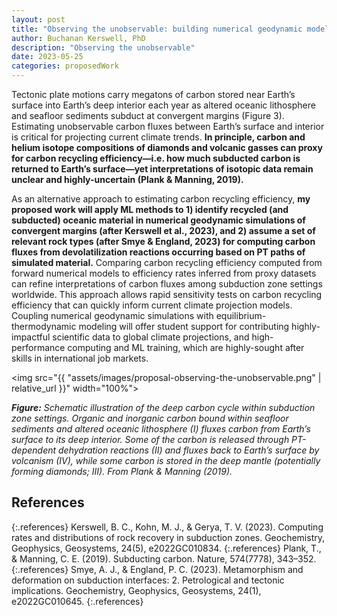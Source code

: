 ```yaml
---
layout: post
title: "Observing the unobservable: building numerical geodynamic models to trace carbon cycling in subduction zones"
author: Buchanan Kerswell, PhD
description: "Observing the unobservable"
date: 2023-05-25
categories: proposedWork
---
```


Tectonic plate motions carry megatons of carbon stored near Earth’s surface into Earth’s deep interior each year as altered oceanic lithosphere and seafloor sediments subduct at convergent margins (Figure 3). Estimating unobservable carbon fluxes between Earth’s surface and interior is critical for projecting current climate trends. **In principle, carbon and helium isotope compositions of diamonds and volcanic gasses can proxy for carbon recycling efficiency—i.e. how much subducted carbon is returned to Earth’s surface—yet interpretations of isotopic data remain unclear and highly-uncertain (Plank & Manning, 2019).**

As an alternative approach to estimating carbon recycling efficiency, **my proposed work will apply ML methods to 1) identify recycled (and subducted) oceanic material in numerical geodynamic simulations of convergent margins (after Kerswell et al., 2023), and 2) assume a set of relevant rock types (after Smye & England, 2023) for computing carbon fluxes from devolatilization reactions occurring based on PT paths of simulated material.** Comparing carbon recycling efficiency computed from forward numerical models to efficiency rates inferred from proxy datasets can refine interpretations of carbon fluxes among subduction zone settings worldwide. This approach allows rapid sensitivity tests on carbon recycling efficiency that can quickly inform current climate projection models. Coupling numerical geodynamic simulations with equilibrium-thermodynamic modeling will offer student support for contributing highly-impactful scientific data to global climate projections, and high-performance computing and ML training, which are highly-sought after skills in international job markets.


<img src="{{ "assets/images/proposal-observing-the-unobservable.png" | relative_url }}" width="100%">

***Figure:*** *Schematic illustration of the deep carbon cycle within subduction zone settings. Organic and inorganic carbon bound within seafloor sediments and altered oceanic lithosphere (I) fluxes carbon from Earth’s surface to its deep interior. Some of the carbon is released through PT-dependent dehydration reactions (II) and fluxes back to Earth’s surface by volcanism (IV), while some carbon is stored in the deep mantle (potentially forming diamonds; III). From Plank & Manning (2019).*

## References

{:.references}
Kerswell, B. C., Kohn, M. J., & Gerya, T. V. (2023). Computing rates and distributions of rock recovery in subduction zones. Geochemistry, Geophysics, Geosystems, 24(5), e2022GC010834.
{:.references}
Plank, T., & Manning, C. E. (2019). Subducting carbon. Nature, 574(7778), 343–352.
{:.references}
Smye, A. J., & England, P. C. (2023). Metamorphism and deformation on subduction interfaces: 2. Petrological and tectonic implications. Geochemistry, Geophysics, Geosystems, 24(1), e2022GC010645.
{:.references}
